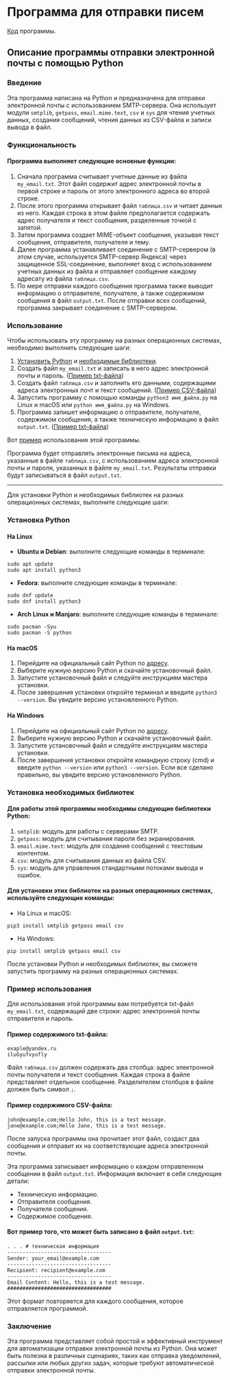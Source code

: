 # Программа для отправки писем

[Код](https://github.com/Vladislav-ff/wiki-test/tree/main/%D0%9F%D1%80%D0%BE%D0%B3%D0%B0) программы.

## Описание программы отправки электронной почты с помощью Python

### Введение

Эта программа написана на Python и предназначена для отправки электронной почты с использованием SMTP-сервера. Она использует модули `smtplib`, `getpass`, `email.mime.text`, `csv` и `sys` для чтения учетных данных, создания сообщений, чтения данных из CSV-файла и записи вывода в файл.

### Функциональность

#### Программа выполняет следующие основные функции:

1. Сначала программа считывает учетные данные из файла `my_email.txt`. Этот файл содержит адрес электронной почты в первой строке и пароль от этого электронного адреса во второй строке.
2. После этого программа открывает файл `таблица.csv` и читает данные из него. Каждая строка в этом файле предполагается содержать адрес получателя и текст сообщения, разделенные точкой с запятой.
3. Затем программа создает MIME-объект сообщения, указывая текст сообщения, отправителя, получателя и тему.
4. Далее программа устанавливает соединение с SMTP-сервером (в этом случае, используется SMTP-сервер Яндекса) через защищенное SSL-соединение, выполняет вход с использованием учетных данных из файла и отправляет сообщение каждому адресату из файла `таблица.csv`.
5. По мере отправки каждого сообщения программа также выводит информацию о отправителе, получателе, а также содержимом сообщения в файл `output.txt`. После отправки всех сообщений, программа закрывает соединение с SMTP-сервером.

### Использование

Чтобы использовать эту программу на разных операционных системах, необходимо выполнить следующие шаги:

1. [Установить Python](programma-dlya-otpravki-pisem.md#ustanovka-python) и [необходимые библиотеки](programma-dlya-otpravki-pisem.md#ustanovka-neobkhodimykh-bibliotek).
2. Создать файл `my_email.txt` и записать в него адрес электронной почты и пароль. ([Пример txt-файла](programma-dlya-otpravki-pisem.md#primer-soderzhimogo-txt-faila))
3. Создать файл `таблица.csv` и заполнить его данными, содержащими адреса электронных почт и текст сообщений. ([Пример CSV-файла](programma-dlya-otpravki-pisem.md#primer-soderzhimogo-csv-faila))
4. Запустить программу с помощью команды `python3 имя_файла.py` на Linux и macOS или `python имя_файла.py` на Windows.
5. Программа запишет информацию о отправителе, получателе, содержимом сообщения, а также техническую информацию в файл `output.txt`. ([Пример txt-файла](programma-dlya-otpravki-pisem.md#vot-primer-togo-chto-mozhet-byt-zapisano-v-fail-output.txt))

Вот [пример](programma-dlya-otpravki-pisem.md#primer-ispolzovaniya) использования этой программы.

Программа будет отправлять электронные письма на адреса, указанные в файле `таблица.csv`, с использованием адреса электронной почты и пароля, указанных в файле `my_email.txt`. Результаты отправки будут записываться в файл `output.txt`.

***

Для установки Python и необходимых библиотек на разных операционных системах, выполните следующие шаги:

### Установка Python

#### На Linux

* **Ubuntu и Debian**: выполните следующие команды в терминале:

```
sudo apt update
sudo apt install python3
```

* **Fedora**: выполните следующие команды в терминале:

```
sudo dnf update
sudo dnf install python3
```

* **Arch Linux и Manjaro**: выполните следующие команды в терминале:

```
sudo pacman -Syu
sudo pacman -S python
```

#### На macOS

1. Перейдите на официальный сайт Python по [адресу](https://www.python.org/downloads/mac-osx/).
2. Выберите нужную версию Python и скачайте установочный файл.
3. Запустите установочный файл и следуйте инструкциям мастера установки.
4. После завершения установки откройте терминал и введите `python3 --version`. Вы увидите версию установленного Python.

#### На Windows

1. Перейдите на официальный сайт Python по [адресу](https://www.python.org/downloads/windows/).
2. Выберите нужную версию Python и скачайте установочный файл.
3. Запустите установочный файл и следуйте инструкциям мастера установки.
4. После завершения установки откройте командную строку (cmd) и введите `python --version` или `python3 --version`. Если все сделано правильно, вы увидите версию установленного Python.

### Установка необходимых библиотек

#### Для работы этой программы необходимы следующие библиотеки Python:

1. `smtplib`: модуль для работы с серверами SMTP.
2. `getpass`: модуль для считывания пароля без экранирования.
3. `email.mime.text`: модуль для создания сообщений с текстовым контентом.
4. `csv`: модуль для считывания данных из файла CSV.
5. `sys`: модуль для управления стандартными потоками вывода и ошибок.

#### Для установки этих библиотек на разных операционных системах, используйте следующие команды:

* На Linux и macOS:

```
pip3 install smtplib getpass email csv
```

* На Windows:

```
pip install smtplib getpass email csv
```

После установки Python и необходимых библиотек, вы сможете запустить программу на разных операционных системах.



### Пример использования

Для использования этой программы вам потребуется txt-файл `my_email.txt`, содержащий две строки: адрес электронной почты отправителя и пароль.

#### Пример содержимого txt-файла:

```markup
exaple@yandex.ru
iluGyufvyufly
```

Файл `таблица.csv` должен содержать два столбца: адрес электронной почты получателя и текст сообщения. Каждая строка в файле представляет отдельное сообщение. Разделителем столбцов в файле должен быть символ `;`.

#### Пример содержимого CSV-файла:

```markup
john@example.com;Hello John, this is a test message.
jane@example.com;Hello Jane, this is a test message.

```

После запуска программы она прочитает этот файл, создаст два сообщения и отправит их на соответствующие адреса электронной почты.

Эта программа записывает информацию о каждом отправленном сообщении в файл `output.txt`. Информация включает в себя следующие детали:

* Техническую информацию.
* Отправителя сообщения.
* Получателя сообщения.
* Содержимое сообщения.

#### Вот пример того, что может быть записано в файл `output.txt`:

```markup
. . . # техническая информация
----------------------------------
Sender: your_email@example.com
----------------------------------
Recipient: recipient@example.com
----------------------------------
Email Content: Hello, this is a test message.
##################################
```

Этот формат повторяется для каждого сообщения, которое отправляется программой.

### Заключение

Эта программа представляет собой простой и эффективный инструмент для автоматизации отправки электронной почты из Python. Она может быть полезна в различных сценариях, таких как отправка уведомлений, рассылки или любых других задач, которые требуют автоматической отправки электронной почты.
